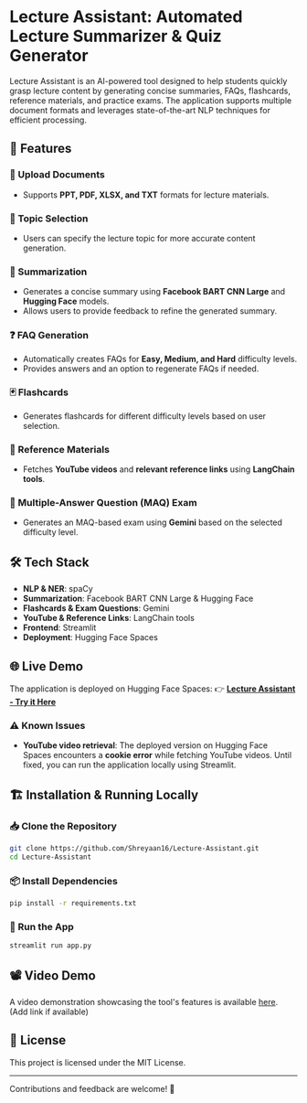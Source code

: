 # Lecture Assistant: Automated Lecture Summarizer & Quiz Generator

Lecture Assistant is an AI-powered tool designed to help students quickly grasp lecture content by generating concise summaries, FAQs, flashcards, reference materials, and practice exams. The application supports multiple document formats and leverages state-of-the-art NLP techniques for efficient processing.

## 🚀 Features

### 📂 Upload Documents
- Supports **PPT, PDF, XLSX, and TXT** formats for lecture materials.

### 🎯 Topic Selection
- Users can specify the lecture topic for more accurate content generation.

### 📜 Summarization
- Generates a concise summary using **Facebook BART CNN Large** and **Hugging Face** models.
- Allows users to provide feedback to refine the generated summary.

### ❓ FAQ Generation
- Automatically creates FAQs for **Easy, Medium, and Hard** difficulty levels.
- Provides answers and an option to regenerate FAQs if needed.

### 🃏 Flashcards
- Generates flashcards for different difficulty levels based on user selection.

### 🔗 Reference Materials
- Fetches **YouTube videos** and **relevant reference links** using **LangChain tools**.

### 📝 Multiple-Answer Question (MAQ) Exam
- Generates an MAQ-based exam using **Gemini** based on the selected difficulty level.

## 🛠️ Tech Stack
- **NLP & NER**: spaCy
- **Summarization**: Facebook BART CNN Large & Hugging Face
- **Flashcards & Exam Questions**: Gemini
- **YouTube & Reference Links**: LangChain tools
- **Frontend**: Streamlit
- **Deployment**: Hugging Face Spaces

## 🌐 Live Demo
The application is deployed on Hugging Face Spaces:
👉 **[Lecture Assistant - Try it Here](https://huggingface.co/spaces/Shreyaan16/LectureAssistant)**

### ⚠️ Known Issues
- **YouTube video retrieval**: The deployed version on Hugging Face Spaces encounters a **cookie error** while fetching YouTube videos. Until fixed, you can run the application locally using Streamlit.

## 🏗️ Installation & Running Locally

### 📥 Clone the Repository
```bash
git clone https://github.com/Shreyaan16/Lecture-Assistant.git
cd Lecture-Assistant
```

### 📦 Install Dependencies
```bash
pip install -r requirements.txt
```

### 🚀 Run the App
```bash
streamlit run app.py
```

## 📽️ Video Demo
A video demonstration showcasing the tool's features is available [here](#). (Add link if available)

## 📜 License
This project is licensed under the MIT License.

---
Contributions and feedback are welcome! 🚀

